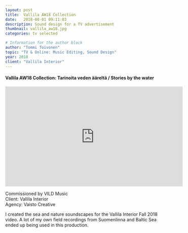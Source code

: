```yaml
---
layout: post
title:  Vallila AW18 Collection
date:   2018-08-01 09:11:03
description: Sound design for a TV advertisement
thumbnail: vallila_aw18.jpg
categories: tv selected

# Information for the author block
author: "Tommi Toivonen"
topic: "TV & Online: Music Editing, Sound Design"
year: 2018
client: "Vallila Interior"
---
```


#### Vallila AW18 Collection: Tarinoita veden ääreltä / Stories by the water

<iframe width="560" height="315" src="https://www.youtube.com/embed/ttOkkYn3McE?showinfo=0" frameborder="0" allow="autoplay; encrypted-media" allowfullscreen></iframe>

Commissioned by VILD Music  
Client: Vallila Interior  
Agency: Vaisto Creative

I created the sea and nature soundscapes for the Vallila Interior Fall 2018 video. A lot of my own field recordings from Suomenlinna and Baltic Sea ended up being used in this production. 